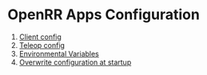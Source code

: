 # OpenRR Apps Configuration

1. [Client config](client.md)
1. [Teleop config](teleop.md)
1. [Environmental Variables](env.md)
1. [Overwrite configuration at startup](overwrite.md)
